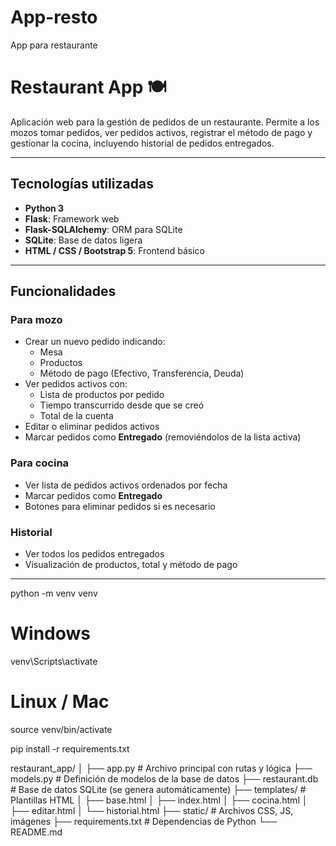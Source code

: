 # App-resto
App para restaurante
# Restaurant App 🍽️

Aplicación web para la gestión de pedidos de un restaurante. Permite a los mozos tomar pedidos, ver pedidos activos, registrar el método de pago y gestionar la cocina, incluyendo historial de pedidos entregados.

---

## Tecnologías utilizadas

- **Python 3**
- **Flask**: Framework web
- **Flask-SQLAlchemy**: ORM para SQLite
- **SQLite**: Base de datos ligera
- **HTML / CSS / Bootstrap 5**: Frontend básico

---

## Funcionalidades

### Para mozo
- Crear un nuevo pedido indicando:
  - Mesa
  - Productos
  - Método de pago (Efectivo, Transferencia, Deuda)
- Ver pedidos activos con:
  - Lista de productos por pedido
  - Tiempo transcurrido desde que se creó
  - Total de la cuenta
- Editar o eliminar pedidos activos
- Marcar pedidos como **Entregado** (removiéndolos de la lista activa)

### Para cocina
- Ver lista de pedidos activos ordenados por fecha
- Marcar pedidos como **Entregado**
- Botones para eliminar pedidos si es necesario

### Historial
- Ver todos los pedidos entregados
- Visualización de productos, total y método de pago

---

python -m venv venv
# Windows
venv\Scripts\activate
# Linux / Mac
source venv/bin/activate


pip install -r requirements.txt

restaurant_app/
│
├── app.py                 # Archivo principal con rutas y lógica
├── models.py              # Definición de modelos de la base de datos
├── restaurant.db          # Base de datos SQLite (se genera automáticamente)
├── templates/             # Plantillas HTML
│   ├── base.html
│   ├── index.html
│   ├── cocina.html
│   ├── editar.html
│   └── historial.html
├── static/                # Archivos CSS, JS, imágenes
├── requirements.txt       # Dependencias de Python
└── README.md
